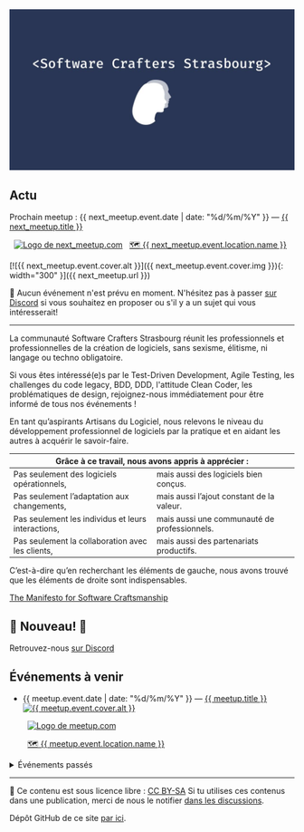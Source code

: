 <style>
/** Dark mode depending on OS setting **/
@media (prefers-color-scheme: dark) { 
body,tr,tr:nth-child(2n),td,th {
 color: #eee; background: #293656;
}
tr,th,td { border-color:#eee }
a { color: #7a9bff; } 
} 
.text-gray{ color: #91a8dc !important; } 
</style>
<!--
{% assign event_categories = "meetup, conference" | split: ", " %}

{% assign meetups = site.posts | where_exp: "category", 'event_categories[category] != empty ' %} 
{% assign today =  "now" | date: "%Y-%m-%d" %}
{% assign past_meetups = meetups | where_exp:"item", "item.event.date <  today"  %}
{% assign next_meetups = meetups | where_exp:"item", "item.event.date >= today" | reverse %}
{% assign next_meetup = next_meetups | first %}
-->

<div style="text-align:center">
<img alt="Logo du Software Crafters Strasbourg"
src="/assets/img/swcraftsxb-logo-grand.jpeg"
width="600" />
</div>

## Actu

<!-- {% if next_meetup %} -->
Prochain meetup :
{{ next_meetup.event.date | date: "%d/%m/%Y" }} — <a href="{{ next_meetup.url }}">{{ next_meetup.title }}</a>
<!-- {% if next_meetup.event.registration.url %} --> <a title="Inscription sur le site Meetup.com" href="{{ next_meetup.event.registration.url }}" target="_blank" style="margin-left: 0.5rem;"><img  alt="Logo de next_meetup.com" src="/assets/img/event_registration_icon_{{ next_meetup.event.registration.type }}.png" style="height:1rem;margin-bottom: -0.1rem;"/></a><!-- {% endif %} -->
<!-- {% if next_meetup.event.location.url %} --> <a title="Lieu de l'événement" href="{{ next_meetup.event.location.url }}" target="_blank" style="margin-left: 0.5rem;">🗺 {{ next_meetup.event.location.name }}</a><!-- {% endif %} -->

<!-- {% if next_meetup.event.cover.img %} -->

[![{{ next_meetup.event.cover.alt }}]({{ next_meetup.event.cover.img }}){: width="300" }]({{ next_meetup.url }})

<!-- {% endif %} -->

<!-- {% else %} -->

🥲 Aucun événement n'est prévu en moment. N'hésitez pas à passer [sur Discord](https://discord.gg/s2USaKanCU) si vous souhaitez en proposer ou s'il y a un sujet qui vous intéresserait!

<!-- {% endif %} -->

***

La communauté <span lang="en-Gb">Software Crafters</span> Strasbourg réunit les professionnels et professionnelles de la création de logiciels, sans sexisme, élitisme, ni langage ou techno obligatoire.

Si vous êtes intéressé(e)s par le Test-Driven Development, Agile Testing, les <span lang="en-Gb">challenges</span> du code <span lang="en-Gb">legacy</span>, BDD, DDD, l'attitude Clean Coder, les problématiques de <span lang="en-Gb">design</span>, rejoignez-nous immédiatement pour être informé de tous nos événements !

En tant qu’aspirants Artisans du Logiciel, nous relevons le niveau du développement professionnel de logiciels par la pratique et en aidant les autres à acquérir le savoir-faire.

<table>
  <thead>
    <tr>
      <th colspan="2">Grâce à ce travail, nous avons appris à apprécier :</th>
    </tr>
  </thead>
  <tbody>
    <tr>
      <td>Pas seulement des logiciels opérationnels,</td>
      <td>mais aussi des logiciels bien conçus.</td>
    </tr>
    <tr>
      <td>Pas seulement l’adaptation aux changements,</td>
      <td>mais aussi l’ajout constant de la valeur.</td>
    </tr>
    <tr>
      <td>Pas seulement les individus et leurs interactions,</td>
      <td>mais aussi une communauté de professionnels.</td>
    </tr>
    <tr>
      <td>Pas seulement la collaboration avec les clients,</td>
      <td>mais aussi des partenariats productifs.</td>
    </tr>
  </tbody>
</table>

C’est-à-dire qu’en recherchant les éléments de gauche, nous avons trouvé que les éléments de droite sont indispensables.

[The Manifesto for Software Craftsmanship](http://manifesto.softwarecraftsmanship.org/)

## 🎉 Nouveau! 🎉

Retrouvez-nous [sur Discord](https://discord.gg/s2USaKanCU)

## Événements à venir

<ul>
<!-- {% for meetup in next_meetups %} -->
<li>{{ meetup.event.date | date: "%d/%m/%Y" }} — <a href="{{ meetup.url }}">{{ meetup.title }}</a>

<!-- {% if meetup.event.cover.img %} -->
<br/>
<a href="{{ meetup.url }}"><img alt="{{ meetup.event.cover.alt }}"
src="{{ meetup.event.cover.img }}"
width="300"/></a>
<!-- {% endif %} -->

<!-- {% if meetup.event.registration.url or meetup.event.location.url %} -->
<br/>
<!-- {% endif %} -->

<!-- {% if meetup.event.registration.url %} -->
<a title="Inscription sur le site Meetup.com" href="{{ meetup.event.registration.url }}" target="_blank" style="margin-left: 0.5rem;"><img  alt="Logo de meetup.com" src="/assets/img/event_registration_icon_{{ meetup.event.registration.type }}.png" style="height:1rem;margin-bottom: -0.1rem;"/></a>
<!-- {% endif %} -->

<!-- {% if meetup.event.location.url %} -->
<a title="Lieu de l'événement" href="{{ meetup.event.location.url }}" target="_blank" style="margin-left: 0.5rem;">🗺 {{ meetup.event.location.name }}</a>
<!-- {% endif %} -->


</li>
<!-- {% endfor %} -->
</ul>

<details>
<summary style="cursor: pointer">Événements passés</summary>

<table><tbody>
<!-- {% for meetup in past_meetups %} -->
  <tr>
    <td>{{ meetup.event.date | date: "%d/%m/%Y" }}</td><td><a href="{{ meetup.url }}">{{ meetup.title }}</a>
<!-- {% if meetup.event.pictures.url %} -->
    <a title="Photos de l'événement" href="{{ meetup.event.pictures.url }}" target="_blank" style="margin-left: 0.5rem;" >📸</a>
<!-- {% endif %} -->
    </td>
   </tr>
<!-- {% endfor %} -->
</tbody></table>
 
<ul>
<!-- {% for meetup in past_meetups %} -->
  <li>{{ meetup.event.date | date: "%d/%m/%Y" }} — <a href="{{ meetup.url }}">{{ meetup.title }}</a>
<!-- {% if meetup.event.pictures.url %} -->
    <a title="Photos de l'événement" href="{{ meetup.event.pictures.url }}" target="_blank" style="margin-left: 0.5rem;" >📸</a>
<!-- {% endif %} -->
</li>
<!-- {% endfor %} -->
</ul>
</details>

***
 
📜 Ce contenu est sous licence libre : [CC BY-SA](https://creativecommons.org/licenses/by-sa/4.0/deed.fr)
Si tu utilises ces contenus dans une publication, merci de nous le notifier [dans les discussions](https://github.com/swcraftstras/swcraftstras.github.io/discussions/categories/attributions-cc-by-sa).

Dépôt GitHub de ce site [par ici](https://github.com/swcraftstras/swcraftstras.github.io).
